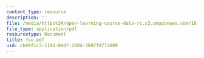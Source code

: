```yaml
---
content_type: resource
description: ''
file: /media/https%3A/open-learning-course-data-rc.s3.amazonaws.com/16-355j-software-engineering-concepts-fall-2005/cb49f1c3119d0ed720843897f9772009_fse.pdf
file_type: application/pdf
resourcetype: Document
title: fse.pdf
uid: cb49f1c3-119d-0ed7-2084-3897f9772009
---
```

